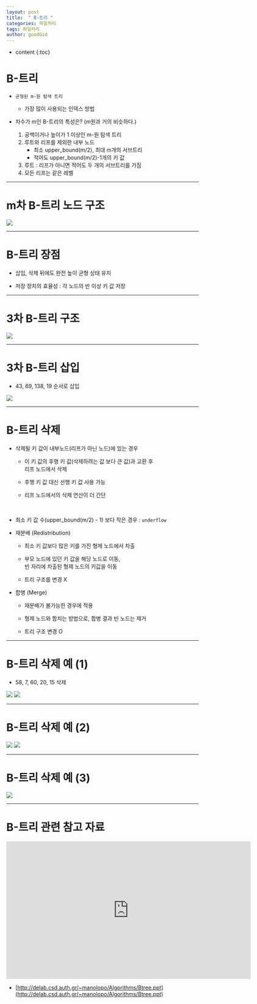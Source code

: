 ```yaml
---
layout: post
title:  " B-트리 "
categories: 파일처리
tags: 파일처리
author: goodGid
---
```

* content
{:toc}


# B-트리

* `균형된 m-원 탐색 트리`
    * 가장 많이 사용되는 인덱스 방법

* 차수가 m인 B-트리의 특성은? (m원과 거의 비슷하다.)
    1. 공백이거나 높이가 1 이상인 m-원 탐색 트리
    2. 루트와 리프를 제외한 내부 노드
        - 최소 upper_bound(m/2), 최대 m개의 서브트리
        - 적어도 upper_bound(m/2)-1개의 키 값
    3. 루트 : 리프가 아니면 적어도 두 개의 서브트리를 가짐
    4. 모든 리프는 같은 레벨


---

# m차 B-트리 노드 구조



![](/assets/img/file_processing/b_tree_1.png)




---

# B-트리 장점

* 삽입, 삭제 뒤에도 완전 높이 균형 상태 유지

* 저장 장치의 효율성 : 각 노드의 반 이상 키 값 저장

---

# 3차 B-트리 구조


![](/assets/img/file_processing/b_tree_2.png)




---

# 3차 B-트리 삽입

* 43, 69, 138, 19 순서로 삽입



![](/assets/img/file_processing/b_tree_3.png)




---

# B-트리 삭제

* 삭제될 키 값이 내부노드(리프가 아닌 노드)에 있는 경우

    - 이 키 값의 후행 키 값(삭제하려는 값 보다 큰 값)과 교환 후 <br> 리프 노드에서 삭제

    - 후행 키 값 대신 선행 키 값 사용 가능

    - 리프 노드에서의 삭제 연산이 더 간단

<br>


* 최소 키 값 수(upper_bound(m/2) - 1) 보다 작은 경우 : `underflow`

* 재분배 (Redistribution)

    - 최소 키 값보다 많은 키를 가진 형제 노드에서 차출

    - 부모 노드에 있던 키 값을 해당 노드로 이동, <br> 빈 자리에 차출된 형제 노드의 키값을 이동

    - 트리 구조를 변경 X


* 합병 (Merge)

    - 재분배가 불가능한 경우에 적용

    - 형제 노드와 합치는 방법으로, 합병 결과 빈 노드는 제거

    - 트리 구조 변경 O

---

# B-트리 삭제 예 (1)

* 58, 7, 60, 20, 15 삭제



![](/assets/img/file_processing/b_tree_4.png)
![](/assets/img/file_processing/b_tree_5.png)




---

# B-트리 삭제 예 (2)


![](/assets/img/file_processing/b_tree_6.png)
![](/assets/img/file_processing/b_tree_7.png)





---

# B-트리 삭제 예 (3)



![](/assets/img/file_processing/b_tree_8.png)




---


# B-트리 관련 참고 자료 

<iframe width="640" height="360" src="https://www.youtube.com/embed/s693ozObuQs" frameborder="0" allow="autoplay; encrypted-media" allowfullscreen></iframe>

* [http://delab.csd.auth.gr/~manolopo/Algorithms/Btree.ppt](http://delab.csd.auth.gr/~manolopo/Algorithms/Btree.ppt)
